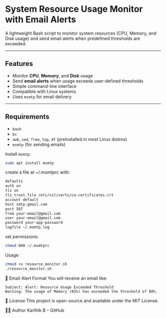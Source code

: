 #  System Resource Usage Monitor with Email Alerts

A lightweight Bash script to monitor system resources (CPU, Memory, and Disk usage) and send email alerts when predefined thresholds are exceeded.

---

##  Features

- Monitor **CPU**, **Memory**, and **Disk** usage
- Send **email alerts** when usage exceeds user-defined thresholds
- Simple command-line interface
- Compatible with Linux systems
- Uses `msmtp` for email delivery

---

##  Requirements

- `bash`
- `bc`
- `awk`, `sed`, `free`, `top`, `df` (preinstalled in most Linux distros)
- `msmtp` (for sending emails)

Install `msmtp`:

```bash
sudo apt install msmtp
```
create a file at ~/.msmtprc with:
```bash
defaults
auth on
tls on
tls_trust_file /etc/ssl/certs/ca-certificates.crt
account default
host smtp.gmail.com
port 587
from your-email@gmail.com
user your-email@gmail.com
password your-app-password
logfile ~/.msmtp.log
```
set permissions:
```bash
chmod 600 ~/.msmtprc
```
Usage:
```bash
chmod +x resource_monitor.sh
./resource_monitor.sh
```

📧 Email Alert Format
You will receive an email like:
```
Subject: Alert: Resource Usage Exceeded Threshold
Warning: The usage of Memory (85%) has exceeded the threshold of 80%.
```

📌 License
This project is open-source and available under the MIT License.

👨‍💻 Author
Karthik B – GitHub

